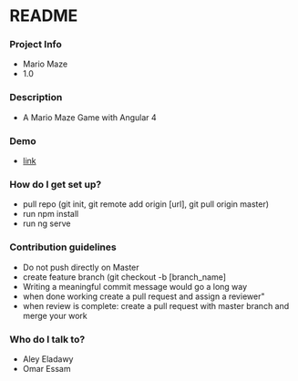 # README #
### Project Info ###

* Mario Maze
* 1.0

### Description ###
* A Mario Maze Game with Angular 4
### Demo ###
* <a href="https://mario-maze.herokuapp.com" target="_blank">link</a>
### How do I get set up? ###

* pull repo (git init, git remote add origin [url], git pull origin master)
* run npm install
* run ng serve

### Contribution guidelines ###

* Do not push directly on Master
* create feature branch (git checkout -b [branch_name]
* Writing a meaningful commit message would go a long way
* when done working create a pull request and assign a reviewer" 
* when review is complete: create a pull request with master branch and merge your work

### Who do I talk to? ###

* Aley Eladawy
* Omar Essam